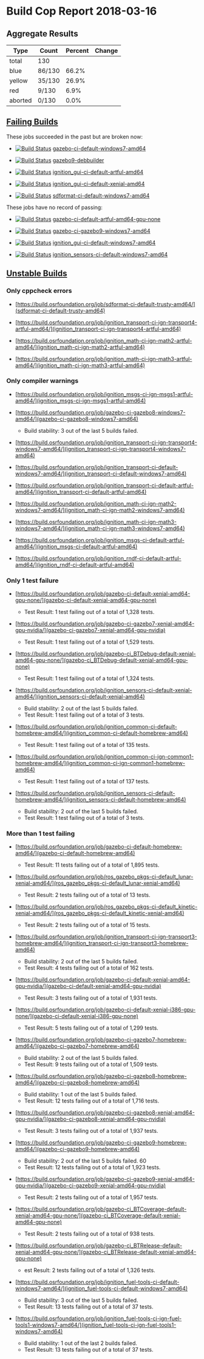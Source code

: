 # Build Cop Report 2018-03-16

## Aggregate Results

| Type | Count | Percent | Change |
|--|--|--|--|
| total | 130 | |  |
| blue | 86/130 | 66.2% |  |
| yellow | 35/130 | 26.9% |  |
| red | 9/130 | 6.9% |  |
| aborted | 0/130 | 0.0% |  |

## [Failing Builds](https://build.osrfoundation.org/view/main/view/BuildCopFail/)

These jobs succeeded in the past but are broken now:

* [![Build Status](https://build.osrfoundation.org/job/gazebo-ci-default-windows7-amd64//badge/icon)](https://build.osrfoundation.org/job/gazebo-ci-default-windows7-amd64/) [gazebo-ci-default-windows7-amd64](https://build.osrfoundation.org/job/gazebo-ci-default-windows7-amd64/)

* [![Build Status](https://build.osrfoundation.org/job/gazebo9-debbuilder//badge/icon)](https://build.osrfoundation.org/job/gazebo9-debbuilder/) [gazebo9-debbuilder](https://build.osrfoundation.org/job/gazebo9-debbuilder/)

* [![Build Status](https://build.osrfoundation.org/job/ignition_gui-ci-default-artful-amd64//badge/icon)](https://build.osrfoundation.org/job/ignition_gui-ci-default-artful-amd64/) [ignition_gui-ci-default-artful-amd64](https://build.osrfoundation.org/job/ignition_gui-ci-default-artful-amd64/)

* [![Build Status](https://build.osrfoundation.org/job/ignition_gui-ci-default-xenial-amd64//badge/icon)](https://build.osrfoundation.org/job/ignition_gui-ci-default-xenial-amd64/) [ignition_gui-ci-default-xenial-amd64](https://build.osrfoundation.org/job/ignition_gui-ci-default-xenial-amd64/)

* [![Build Status](https://build.osrfoundation.org/job/sdformat-ci-default-windows7-amd64//badge/icon)](https://build.osrfoundation.org/job/sdformat-ci-default-windows7-amd64/) [sdformat-ci-default-windows7-amd64](https://build.osrfoundation.org/job/sdformat-ci-default-windows7-amd64/)

These jobs have no record of passing:

* [![Build Status](https://build.osrfoundation.org/job/gazebo-ci-default-artful-amd64-gpu-none//badge/icon)](https://build.osrfoundation.org/job/gazebo-ci-default-artful-amd64-gpu-none/) [gazebo-ci-default-artful-amd64-gpu-none](https://build.osrfoundation.org/job/gazebo-ci-default-artful-amd64-gpu-none/)

* [![Build Status](https://build.osrfoundation.org/job/gazebo-ci-gazebo9-windows7-amd64//badge/icon)](https://build.osrfoundation.org/job/gazebo-ci-gazebo9-windows7-amd64/) [gazebo-ci-gazebo9-windows7-amd64](https://build.osrfoundation.org/job/gazebo-ci-gazebo9-windows7-amd64/)

* [![Build Status](https://build.osrfoundation.org/job/ignition_gui-ci-default-windows7-amd64//badge/icon)](https://build.osrfoundation.org/job/ignition_gui-ci-default-windows7-amd64/) [ignition_gui-ci-default-windows7-amd64](https://build.osrfoundation.org/job/ignition_gui-ci-default-windows7-amd64/)

* [![Build Status](https://build.osrfoundation.org/job/ignition_sensors-ci-default-windows7-amd64//badge/icon)](https://build.osrfoundation.org/job/ignition_sensors-ci-default-windows7-amd64/) [ignition_sensors-ci-default-windows7-amd64](https://build.osrfoundation.org/job/ignition_sensors-ci-default-windows7-amd64/)


## [Unstable Builds](https://build.osrfoundation.org/view/main/view/BuildCopFail/) ##

### Only cppcheck errors ###

* [https://build.osrfoundation.org/job/sdformat-ci-default-trusty-amd64/](sdformat-ci-default-trusty-amd64)

* [https://build.osrfoundation.org/job/ignition_transport-ci-ign-transport4-artful-amd64/](ignition_transport-ci-ign-transport4-artful-amd64)

* [https://build.osrfoundation.org/job/ignition_math-ci-ign-math2-artful-amd64/](ignition_math-ci-ign-math2-artful-amd64)

* [https://build.osrfoundation.org/job/ignition_math-ci-ign-math3-artful-amd64/](ignition_math-ci-ign-math3-artful-amd64)


### Only compiler warnings ###

* [https://build.osrfoundation.org/job/ignition_msgs-ci-ign-msgs1-artful-amd64/](ignition_msgs-ci-ign-msgs1-artful-amd64)

* [https://build.osrfoundation.org/job/gazebo-ci-gazebo8-windows7-amd64/](gazebo-ci-gazebo8-windows7-amd64)
   * Build stability: 3 out of the last 5 builds failed.

* [https://build.osrfoundation.org/job/ignition_transport-ci-ign-transport4-windows7-amd64/](ignition_transport-ci-ign-transport4-windows7-amd64)

* [https://build.osrfoundation.org/job/ignition_transport-ci-default-windows7-amd64/](ignition_transport-ci-default-windows7-amd64)

* [https://build.osrfoundation.org/job/ignition_transport-ci-default-artful-amd64/](ignition_transport-ci-default-artful-amd64)

* [https://build.osrfoundation.org/job/ignition_math-ci-ign-math2-windows7-amd64/](ignition_math-ci-ign-math2-windows7-amd64)

* [https://build.osrfoundation.org/job/ignition_math-ci-ign-math3-windows7-amd64/](ignition_math-ci-ign-math3-windows7-amd64)

* [https://build.osrfoundation.org/job/ignition_msgs-ci-default-artful-amd64/](ignition_msgs-ci-default-artful-amd64)

* [https://build.osrfoundation.org/job/ignition_rndf-ci-default-artful-amd64/](ignition_rndf-ci-default-artful-amd64)


### Only 1 test failure ###

* [https://build.osrfoundation.org/job/gazebo-ci-default-xenial-amd64-gpu-none/](gazebo-ci-default-xenial-amd64-gpu-none)
    * Test Result: 1 test failing out of a total of 1,328 tests.

* [https://build.osrfoundation.org/job/gazebo-ci-gazebo7-xenial-amd64-gpu-nvidia/](gazebo-ci-gazebo7-xenial-amd64-gpu-nvidia)
    * Test Result: 1 test failing out of a total of 1,529 tests.

* [https://build.osrfoundation.org/job/gazebo-ci_BTDebug-default-xenial-amd64-gpu-none/](gazebo-ci_BTDebug-default-xenial-amd64-gpu-none)
    * Test Result: 1 test failing out of a total of 1,324 tests.

* [https://build.osrfoundation.org/job/ignition_sensors-ci-default-xenial-amd64/](ignition_sensors-ci-default-xenial-amd64)
    * Build stability: 2 out of the last 5 builds failed.
    * Test Result: 1 test failing out of a total of 3 tests.

* [https://build.osrfoundation.org/job/ignition_common-ci-default-homebrew-amd64/](ignition_common-ci-default-homebrew-amd64)
    * Test Result: 1 test failing out of a total of 135 tests.

* [https://build.osrfoundation.org/job/ignition_common-ci-ign-common1-homebrew-amd64/](ignition_common-ci-ign-common1-homebrew-amd64)
    * Test Result: 1 test failing out of a total of 137 tests.

* [https://build.osrfoundation.org/job/ignition_sensors-ci-default-homebrew-amd64/](ignition_sensors-ci-default-homebrew-amd64)
    * Build stability: 2 out of the last 5 builds failed.
    * Test Result: 1 test failing out of a total of 3 tests.


### More than 1 test failing ###

* [https://build.osrfoundation.org/job/gazebo-ci-default-homebrew-amd64/](gazebo-ci-default-homebrew-amd64)
    * Test Result: 11 tests failing out of a total of 1,895 tests.

* [https://build.osrfoundation.org/job/ros_gazebo_pkgs-ci-default_lunar-xenial-amd64/](ros_gazebo_pkgs-ci-default_lunar-xenial-amd64)
    * Test Result: 2 tests failing out of a total of 13 tests.

* [https://build.osrfoundation.org/job/ros_gazebo_pkgs-ci-default_kinetic-xenial-amd64/](ros_gazebo_pkgs-ci-default_kinetic-xenial-amd64)
    * Test Result: 2 tests failing out of a total of 15 tests.

* [https://build.osrfoundation.org/job/ignition_transport-ci-ign-transport3-homebrew-amd64/](ignition_transport-ci-ign-transport3-homebrew-amd64)
    * Build stability: 2 out of the last 5 builds failed.
    * Test Result: 4 tests failing out of a total of 162 tests.

* [https://build.osrfoundation.org/job/gazebo-ci-default-xenial-amd64-gpu-nvidia/](gazebo-ci-default-xenial-amd64-gpu-nvidia)
    * Test Result: 3 tests failing out of a total of 1,931 tests.

* [https://build.osrfoundation.org/job/gazebo-ci-default-xenial-i386-gpu-none/](gazebo-ci-default-xenial-i386-gpu-none)
    * Test Result: 5 tests failing out of a total of 1,299 tests.

* [https://build.osrfoundation.org/job/gazebo-ci-gazebo7-homebrew-amd64/](gazebo-ci-gazebo7-homebrew-amd64)
    * Build stability: 2 out of the last 5 builds failed.
    * Test Result: 9 tests failing out of a total of 1,509 tests.

* [https://build.osrfoundation.org/job/gazebo-ci-gazebo8-homebrew-amd64/](gazebo-ci-gazebo8-homebrew-amd64)
    * Build stability: 1 out of the last 5 builds failed.
    * Test Result: 12 tests failing out of a total of 1,716 tests.

* [https://build.osrfoundation.org/job/gazebo-ci-gazebo8-xenial-amd64-gpu-nvidia/](gazebo-ci-gazebo8-xenial-amd64-gpu-nvidia)
    * Test Result: 3 tests failing out of a total of 1,937 tests.

* [https://build.osrfoundation.org/job/gazebo-ci-gazebo9-homebrew-amd64/](gazebo-ci-gazebo9-homebrew-amd64)
    * Build stability: 2 out of the last 5 builds failed.	60
    * Test Result: 12 tests failing out of a total of 1,923 tests.

* [https://build.osrfoundation.org/job/gazebo-ci-gazebo9-xenial-amd64-gpu-nvidia/](gazebo-ci-gazebo9-xenial-amd64-gpu-nvidia)
    * Test Result: 2 tests failing out of a total of 1,957 tests.

* [https://build.osrfoundation.org/job/gazebo-ci_BTCoverage-default-xenial-amd64-gpu-none/](gazebo-ci_BTCoverage-default-xenial-amd64-gpu-none)
    * Test Result: 2 tests failing out of a total of 938 tests.

* [https://build.osrfoundation.org/job/gazebo-ci_BTRelease-default-xenial-amd64-gpu-none/](gazebo-ci_BTRelease-default-xenial-amd64-gpu-none)
    * est Result: 2 tests failing out of a total of 1,326 tests.

* [https://build.osrfoundation.org/job/ignition_fuel-tools-ci-default-windows7-amd64/](ignition_fuel-tools-ci-default-windows7-amd64)
    * Build stability: 3 out of the last 5 builds failed.
    * Test Result: 13 tests failing out of a total of 37 tests.

* [https://build.osrfoundation.org/job/ignition_fuel-tools-ci-ign-fuel-tools1-windows7-amd64/](ignition_fuel-tools-ci-ign-fuel-tools1-windows7-amd64)
    * Build stability: 1 out of the last 2 builds failed.
    * Test Result: 13 tests failing out of a total of 37 tests.